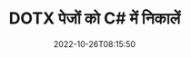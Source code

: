 ---
############################# Static ############################
layout: "auto-gen-merger"
date: 2022-10-26T08:15:50
draft: false
otherformats: epub html mht mhtml odp ods odt one otp ott pdf pps ppsx ppt pptx rtf

############################# Head ############################
head_title: "C# में DOTX पेज निकालें"
head_description: "C# में एक DOTX फ़ाइल से पृष्ठों को शीघ्रता से निकालें। दस्तावेज़ विलय API का उपयोग करके चयनित पृष्ठों वाले नए दस्तावेज़ को सहेजें।"

############################# Header ############################
title: "DOTX पेजों को C# में निकालें"
description: "{{उत्पादनाम}} कोड की कुछ पंक्तियों के साथ DOTX पृष्ठ निकालें।"
bg_image: "https://cms.admin.containerize.com/templates/aspose/App_Themes/V3/images/bg/header1.png"
bg_overlay: false
button:
    enable: true
    icon: "fas fa-arrow-down"
    label: "नि: शुल्क परीक्षण डाउनलोड करें"
    link: "https://downloads.groupdocs.com/merger/net"

############################# SubMenu ############################
submenu:
    enable: true

    left:
        img_alt: "GroupDocs.Merger for .NET"
        image: "https://cms.admin.containerize.com/templates/groupdocs/images/product-logos/90x90-noborder/groupdocs-merger-net.png"
        product: "GroupDocs.Merger"
        platform: ".NET"

    middle:
        button:

            # button loop
            - link: "https://apireference.groupdocs.com/merger/net"
              text: "एपीआई संदर्भ"

            # button loop
            - link: "https://github.com/groupdocs-merger"
              text: "कोड उदाहरण"

            # button loop
            - link: "https://products.groupdocs.app/merger/family"
              text: "लाइव डेमो"

            # button loop
            - link: "https://purchase.groupdocs.com/pricing/merger/net"
              text: "मूल्य निर्धारण"

    right:
        link_download: "https://downloads.groupdocs.com/merger"
        link_learn: "https://docs.groupdocs.com/merger/net"
        link_buy: "https://purchase.groupdocs.com"

############################# About ############################
about:
    enable: true
    title: "GroupDocs.Merger for .NET API के बारे में"
    content: |
        [GroupDocs.Merger for .NET](/hi/merger/net/) PDF, Microsoft Office (Word, Excel, PowerPoint) सहित दस्तावेज़ स्वरूपों की एक विस्तृत श्रृंखला के बीच सुरक्षित रूप से मर्ज और विभाजित करने का एक सरल समाधान प्रदान करता है , OneNote), OpenDocument, HTML, चित्र और कई अन्य .NET अनुप्रयोगों के भीतर। कोड की केवल कुछ पंक्तियों को जोड़कर, कई दस्तावेज़ संचालन करें जैसे कि दस्तावेज़ों के भीतर पृष्ठों के उन्मुखीकरण को स्थानांतरित करना, हटाना, घुमाना, स्वैप करना, निकालना या बदलना। दस्तावेज़ मर्ज करने वाला एपीआई पृष्ठ पर दस्तावेज़ संरचना, स्वरूपण और सामग्री का विश्लेषण करने के लिए छवि के रूप में दस्तावेज़ पृष्ठों का पूर्वावलोकन करने का भी समर्थन करता है।
        
        GroupDocs.Merger API कॉर्पोरेट समाधानों के लिए एक सही विकल्प है जिसके लिए फ़ाइल पृष्ठ निकालने की सुविधाओं की आवश्यकता होती है। ये एपीआई .NET Framework, .NET Standard, .NET Core, Mono सहित सभी प्रमुख ऑपरेटिंग सिस्टम और प्लेटफॉर्म पर अच्छी तरह से समर्थित हैं।

############################# Steps ############################
steps:
    enable: true
    title_left: "DOTX फ़ाइल पेजों को .NET में निकालें"
    content_left: |
        [GroupDocs.Merger for .NET](/hi/merger/net/) डेवलपर्स के लिए C# डेवलपर के लिए DOTX फ़ाइल से वांछित पृष्ठ निकालना और इसे इस रूप में सहेजना आसान बनाता है कुछ आसान चरणों को लागू करके चयनित पृष्ठों वाली एक नई फ़ाइल।
        
        * परिणामी दस्तावेज़ में दिखाई देने वाले पृष्ठ संख्याओं के साथ **ExtractOptions** प्रारंभ करें।
        * **विलय** का नया उदाहरण बनाएं और स्रोत दस्तावेज़ पथ को कंस्ट्रक्टर पैरामीटर के रूप में पास करें।
        * **ExtractPages** पर कॉल करें और **ExtractOptions** ऑब्जेक्ट पास करें।
        * **सहेजें** पर कॉल करें और परिणामी दस्तावेज़ को सहेजने के लिए फ़ाइल पथ निर्दिष्ट करें।

    title_right: "सिस्टम आवश्यकताएं"
    content_right: |
        GroupDocs.Merger for .NET API सभी प्रमुख प्लेटफॉर्म और ऑपरेटिंग सिस्टम पर समर्थित हैं। नीचे दिए गए कोड को निष्पादित करने से पहले, कृपया सुनिश्चित करें कि आपके सिस्टम पर निम्नलिखित पूर्वापेक्षाएँ स्थापित हैं।

        * ऑपरेटिंग सिस्टम: माइक्रोसॉफ्ट विंडोज, लिनक्स, मैकओएस
        * विकास परिवेश: Visual Studio, Xamarin, MonoDevelop
        * फ़्रेमवर्क: .NET Framework, .NET Standard, .NET Core, Mono
        * [NuGet](https://www.nuget.org/packages/groupdocs.merger) से GroupDocs.Merger for .NET का नवीनतम संस्करण डाउनलोड करें
         
    code: |
     {{% merger/additional-styles %}}
     {{< merger/code-merger title="C# उदाहरण कोड का उपयोग करके DOTX फ़ाइल पृष्ठ कैसे निकालें">}}

        ```csharp    
        // GroupDocs.Merger API का उपयोग करके DOTX फ़ाइल पृष्ठ निकालें
        // चयनित पृष्ठ संख्याओं के साथ ExtractOptions वर्ग को प्रारंभ करें
        ExtractOptions extractOptions = new ExtractOptions(new int[] { 2, 5 });

        // इनपुट DOTX दस्तावेज़ के साथ त्वरित विलय
        using (Merger merger = new Merger("input.dotx"))
          {
            // ExtractPages विधि को कॉल करें और उस पर ExtractOptions ऑब्जेक्ट पास करें
            merger.ExtractPages(extractOptions);
    
            // निकाले गए पृष्ठों के साथ आउटपुट दस्तावेज़ को सहेजने के लिए सहेजें विधि को कॉल करें
            merger.Save("output.dotx");
          }
        ```
     {{< /merger/code-merger >}}

############################# Demos ############################
demos:
    enable: true
    title: "लाइव डेमो - DOTX पेज ऑनलाइन निकालें"
    content: |
       [GroupDocs.Merger Live Demos](https://products.groupdocs.app/splitter/extract-pages/dotx) वेबसाइट पर जाकर अभी DOTX फ़ाइल पेज निकालें।
       लाइव डेमो के निम्नलिखित लाभ हैं।
        
############################# About Formats ############################
about_formats:
    enable: true

############################# More Formats ############################
more_formats:
    enable: true
    title: "अन्य दस्तावेज़ स्वरूपों से पृष्ठ निकालें"
    content: |
        फ़ाइल स्वरूपों और छवियों के लिए .NET दस्तावेज़ विलय और विभाजित API। नीचे बताए अनुसार कुछ लोकप्रिय फ़ाइल स्वरूपों को निकालें।

############################# Back to top ###############################
back_to_top:
    enable: true
---